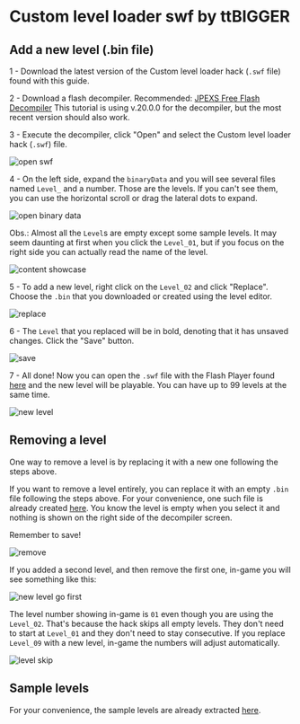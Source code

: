 # Custom level loader swf by ttBIGGER

## Add a new level (.bin file)

1 - Download the latest version of the Custom level loader hack (`.swf` file) found with this guide.

2 - Download a flash decompiler.
Recommended: [JPEXS Free Flash Decompiler](https://github.com/jindrapetrik/jpexs-decompiler)
This tutorial is using v.20.0.0 for the decompiler, but the most recent version should also work.

3 - Execute the decompiler, click "Open" and select the Custom level loader hack (`.swf`) file.

![open swf](resources/guide/01%20open%20swf.png)

4 - On the left side, expand the `binaryData` and you will see several files named `Level_` and a number. Those are the levels. If you can't see them, you can use the horizontal scroll or drag the lateral dots to expand.

![open binary data](resources/guide/02%20open%20binary%20data.png)

Obs.: Almost all the `Level`s are empty except some sample levels. It may seem daunting at first when you click the `Level_01`, but if you focus on the right side you can actually read the name of the level.

![content showcase](resources/guide/03%20content%20showcase.png)

5 - To add a new level, right click on the `Level_02` and click "Replace". Choose the `.bin` that you downloaded or created using the level editor.

![replace](resources/guide/04%20replace%2002.png)

6 - The `Level` that you replaced will be in bold, denoting that it has unsaved changes. Click the "Save" button.

![save](resources/guide/05%20save.png)

7 - All done! Now you can open the `.swf` file with the Flash Player found [here](resources/) and the new level will be playable. You can have up to 99 levels at the same time.

![new level](resources/guide/06%20new%20level.png)

## Removing a level

One way to remove a level is by replacing it with a new one following the steps above.

If you want to remove a level entirely, you can replace it with an empty `.bin` file following the steps above. For your convenience, one such file is already created [here](resources/).
You know the level is empty when you select it and nothing is shown on the right side of the decompiler screen.

Remember to save!

![remove](resources/guide/07%20remove.png)

If you added a second level, and then remove the first one, in-game you will see something like this:

![new level go first](resources/guide/08%20new%20level%20go%20first.png)

The level number showing in-game is `01` even though you are using the `Level_02`. That's because the hack skips all empty levels. They don't need to start at `Level_01` and they don't need to stay consecutive. If you replace `Level_09` with a new level, in-game the numbers will adjust automatically.

![level skip](resources/guide/09%20level%20skip.png)

## Sample levels

For your convenience, the sample levels are already extracted [here](resources/sample_levels).
